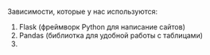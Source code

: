 Зависимости, которые у нас используются:

1) Flask (фреймворк Python для написание сайтов)
2) Pandas (библиотка для удобной работы с таблицами)
3) 